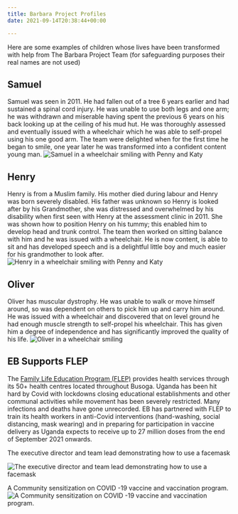 ```yaml
---
title: Barbara Project Profiles
date: 2021-09-14T20:38:44+00:00

---
```

Here are some examples of children whose lives have been transformed with help from The Barbara Project Team (for safeguarding purposes their real names are not used)

## Samuel

Samuel was seen in 2011. He had fallen out of a tree 6 years earlier and had sustained a spinal cord injury. He was unable to use both legs and one arm; he was withdrawn and miserable having spent the previous 6 years on his back looking up at the ceiling of his mud hut. He was thoroughly assessed and eventually issued with a wheelchair which he was able to self-propel using his one good arm. The team were delighted when for the first time he began to smile, one year later he was transformed into a confident content young man.
![Samuel in a wheelchair smiling with Penny and Katy](/images/samuel.jpg)

## Henry

Henry is from a Muslim family. His mother died during labour and Henry was born severely disabled.  His father was unknown so Henry is looked after by his Grandmother, she was distressed and overwhelmed by his disability when first seen with Henry at the assessment clinic in 2011. She was shown how to position Henry on his tummy; this enabled him to develop head and trunk control. The team then worked on sitting balance with him and he was issued with a wheelchair. He is now content, is able to sit and has developed speech and is a delightful little boy and much easier for his grandmother to look after.
![Henry in a wheelchair smiling with Penny and Katy](/images/henry.jpg)

## Oliver

Oliver has muscular dystrophy. He was unable to walk or move himself around, so was dependent on others to pick him up and carry him around. He was issued with a wheelchair and discovered that on level ground he had enough muscle strength to self-propel his wheelchair. This has given him a degree of independence and has significantly improved the quality of his life.
![Oliver in a wheelchair smiling](/images/oliver.jpg)

## EB Supports FLEP

The [Family Life Education Program (FLEP)](http://flepuganda.org  "http://flepuganda.org ") provides health services through its 50+ health centres located throughout Busoga. Uganda has been hit hard by Covid with lockdowns closing educational establishments and other communal activities while movement has been severely restricted. Many infections and deaths have gone unrecorded. EB has partnered with FLEP to train its health workers in anti-Covid interventions (hand-washing, social distancing, mask wearing) and in preparing for participation in vaccine delivery as Uganda expects to receive up to 27 million doses from the end of September 2021 onwards.

The executive director and team lead demonstrating how to use a facemask

![The executive director and team lead demonstrating how to use a facemask](/images/facemask.jpg "The executive director and team lead demonstrating how to use a facemask")

A Community sensitization on COVID -19 vaccine and vaccination program.![A Community sensitization on COVID -19 vaccine and vaccination program.](/images/covid19vac.jpg "A Community sensitization on COVID -19 vaccine and vaccination program.")